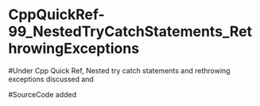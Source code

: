 # CppQuickRef-99_NestedTryCatchStatements_RethrowingExceptions

#Under Cpp Quick Ref, Nested try catch statements and rethrowing exceptions discussed and

#SourceCode added
